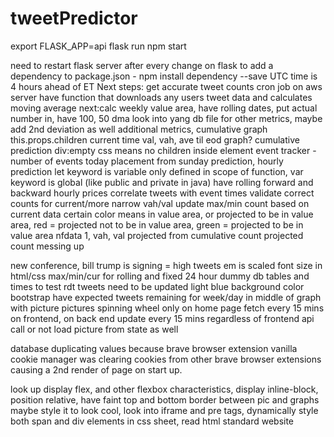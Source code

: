# tweetPredictor
export FLASK_APP=api
flask run
npm start

need to restart flask server after every change on flask
to add a dependency to package.json - npm install dependency --save
UTC time is 4 hours ahead of ET
Next steps: get accurate tweet counts
cron job on aws server
have function that downloads any users tweet data and calculates moving average
next:calc weekly value area, have rolling dates, put actual number in, have 100, 50 dma
look into yang db file for other metrics, maybe add 2nd deviation as well
additional metrics, cumulative graph
this.props.children
current time val, vah, ave til eod graph?
cumulative prediction
div:empty css means no children inside element
event tracker - number of events today placement
from sunday prediction, hourly prediction
let keyword is variable only defined in scope of function, var keyword is global (like public and private in java)
have rolling forward and backward hourly prices
correlate tweets with event times
validate correct counts for current/more narrow vah/val
update max/min count based on current data
certain color means in value area, or projected to be in value area, red =  projected not to be in value area, green = projected to be in value area
nfdata 1, vah, val projected from cumulative count 
projected count messing up

new conference, bill trump is signing = high tweets
em is scaled font size in html/css
max/min/cur for rolling and fixed 24 hour
dummy db tables and times to test
rdt tweets need to be updated
light blue background color bootstrap
have expected tweets remaining for week/day in middle of graph with picture
pictures
spinning wheel only on home page
fetch every 15 mins on frontend, on back end update every 15 mins regardless of frontend api call or not
load picture from state as well


database duplicating values because brave browser extension vanilla cookie manager was clearing cookies from other brave browser extensions causing a 2nd render of page on start up.

look up display flex, and other flexbox characteristics, display inline-block, position relative, have faint top and bottom border between pic and graphs maybe style it to look cool, look into iframe and pre tags, dynamically style both span and div elements in css sheet, read html standard website
